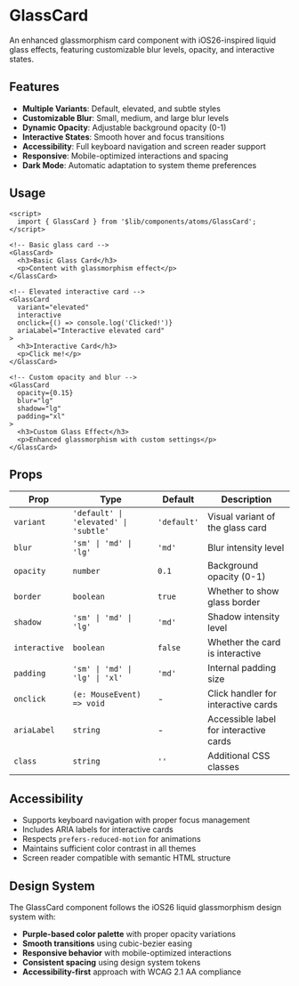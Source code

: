 # GlassCard

An enhanced glassmorphism card component with iOS26-inspired liquid glass effects, featuring customizable blur levels, opacity, and interactive states.

## Features

- **Multiple Variants**: Default, elevated, and subtle styles
- **Customizable Blur**: Small, medium, and large blur levels
- **Dynamic Opacity**: Adjustable background opacity (0-1)
- **Interactive States**: Smooth hover and focus transitions
- **Accessibility**: Full keyboard navigation and screen reader support
- **Responsive**: Mobile-optimized interactions and spacing
- **Dark Mode**: Automatic adaptation to system theme preferences

## Usage

```svelte
<script>
  import { GlassCard } from '$lib/components/atoms/GlassCard';
</script>

<!-- Basic glass card -->
<GlassCard>
  <h3>Basic Glass Card</h3>
  <p>Content with glassmorphism effect</p>
</GlassCard>

<!-- Elevated interactive card -->
<GlassCard 
  variant="elevated" 
  interactive 
  onclick={() => console.log('Clicked!')}
  ariaLabel="Interactive elevated card"
>
  <h3>Interactive Card</h3>
  <p>Click me!</p>
</GlassCard>

<!-- Custom opacity and blur -->
<GlassCard 
  opacity={0.15} 
  blur="lg" 
  shadow="lg"
  padding="xl"
>
  <h3>Custom Glass Effect</h3>
  <p>Enhanced glassmorphism with custom settings</p>
</GlassCard>
```

## Props

| Prop | Type | Default | Description |
|------|------|---------|-------------|
| `variant` | `'default' \| 'elevated' \| 'subtle'` | `'default'` | Visual variant of the glass card |
| `blur` | `'sm' \| 'md' \| 'lg'` | `'md'` | Blur intensity level |
| `opacity` | `number` | `0.1` | Background opacity (0-1) |
| `border` | `boolean` | `true` | Whether to show glass border |
| `shadow` | `'sm' \| 'md' \| 'lg'` | `'md'` | Shadow intensity level |
| `interactive` | `boolean` | `false` | Whether the card is interactive |
| `padding` | `'sm' \| 'md' \| 'lg' \| 'xl'` | `'md'` | Internal padding size |
| `onclick` | `(e: MouseEvent) => void` | - | Click handler for interactive cards |
| `ariaLabel` | `string` | - | Accessible label for interactive cards |
| `class` | `string` | `''` | Additional CSS classes |

## Accessibility

- Supports keyboard navigation with proper focus management
- Includes ARIA labels for interactive cards
- Respects `prefers-reduced-motion` for animations
- Maintains sufficient color contrast in all themes
- Screen reader compatible with semantic HTML structure

## Design System

The GlassCard component follows the iOS26 liquid glassmorphism design system with:

- **Purple-based color palette** with proper opacity variations
- **Smooth transitions** using cubic-bezier easing
- **Responsive behavior** with mobile-optimized interactions
- **Consistent spacing** using design system tokens
- **Accessibility-first** approach with WCAG 2.1 AA compliance